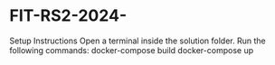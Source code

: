 # FIT-RS2-2024-

Setup Instructions
Open a terminal inside the solution folder.
Run the following commands:
docker-compose build
docker-compose up
